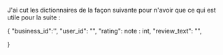 J'ai cut les dictionnaires de la façon suivante pour n'avoir que ce qui est utile pour la suite :

{
    "business_id":'',
    "user_id": "",
    "rating": note : int,
    "review_text": "",

}
